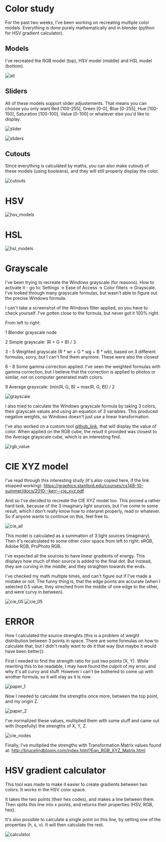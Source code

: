 # Color study

For the past two weeks, I've been working on recreating multiple color models. Everything is done purely mathematically and in blender (python for HSV gradient calculator).

## Models
I've recreated the RGB model (top), HSV model (middle) and HSL model (bottom).

![all](/Images/all.png)

## Sliders
All of these models support slider adjustements. That means you can choose you only want Red [100-255], Green [0-0], Blue [0-255], Hue [100-150], Saturation [100-100], Value [0-100] or whatever else you'd like to display.

![slider](/Images/slider.png)

![sliders](/Images/sliders.png)

## Cutouts
Since everything is calculated by maths, you can also make cutouts of these models (using booleans), and they will still properly display the color.

![cutouts](/Images/cutouts.png)

# HSV
![hsv_models](/Images/hsv_models.png)

# HSL
![hsl_models](/Images/hsl_models.png)

# Grayscale
I've been trying to recreate the Windows grayscale (for reasons). How to activate it - go to: Settings -> Ease of Access -> Color filters -> Grayscale. I've looked through many grayscale formulas, but wasn't able to figure out the precise Windows formula.

I can't take a screenshot of the Windows filter applied, so you have to check yourself. I've gotten close to the formula, but never got it 100% right.

From left to right: 

1 Blender grayscale node

2 Simple grayscale: (R + G + B) / 3

3 - 5 Weighted grayscale (R * wr + G * wg + B * wb), based on 3 different formulas, sorry, but I can't find them anymore. These were also the closest

6 - 8 Some gamma correction applied. I've seen the weighted formulas with gamma correction, but I believe that the correction is applied to photos or similar, not on computer generated math colors.

9 Average grayscale: (min(R, G, B) + max(R, G, B)) / 2

![grayscale](/Images/grayscale.png)

I also tried to calculate the Windows grayscale formula by taking 3 colors, their grayscale values and using an equation of 3 variables. This produced negative weights, so Windows doesn't just use a linear transformation.

I've also worked on a custom tool [github_link](https://github.com/Mahrkeenerh/python_filter), that will display the value of color. When applied on the RGB cube, the result it provided was closest to the Average grayscale cube, which is an interesting find.

![rgb_value](/Images/rgb_value.png)

# CIE XYZ model
I've read through this interesting study (it's also copied here, if the link stopped working): https://graphics.stanford.edu/courses/cs148-10-summer/docs/2010--kerr--cie_xyz.pdf

And so I've decided to recreate the CIE XYZ model too. This proved a rather hard task, because of the 3 imaginary light sources, but I've come to some result, which I don't really know how to interpret properly, read or whatever. So if anyone wants to continue on this, feel free to.

![cie_all](/Images/cie_all.png)

This model is calculated as a summation of 3 light sources (imaginary). Then it's recalculated to some other color space from left to right: sRGB, Adobe RGB, ProPhoto RGB.

I've expected all the sources to have linear gradients of energy. This displays how much of their source is added to the final dot. But instead, they are curving in the middle, and they straighten towards the ends.

I've checked my math multiple times, and can't figure out if I've made a mistake or not. The funny thing is, that the edge points are accurate (when I selected 0.5 value, they streched from the middle of one edge to the other, and were curvy in between).

![cie_05](/Images/cie_05.png)
![cie_05](/Images/cie_03.png)

# ERROR

How I calculated the source strenghts (this is a problem of weight distribution between 3 points in space. There are some formulas on how to calculate that, but I didn't really want to do it that way (but maybe it would have been better)):

First I needed to find the strength ratio for just two points (X, Y).
While rewriting this to be readable, I may have found the culprit of my error, and why it's all curvy and stuff. However I can't be bothered to come up with another formula, so it will stay as it is now.

![paper_1](/Images/paper_1.jpg)

Now I needed to calculate the strengths once more, between the top point, and my origin Z.

![paper_2](/Images/paper_2.jpg)

I've normalized these values, multiplied them with some stuff and came out with (hopefully) the strengths of X, Y, Z.

![cie_nodes](/Images/cie_nodes.png)

Finally, I've multiplied the strengths with Transformation Matrix values found at: http://brucelindbloom.com/index.html?Eqn_RGB_XYZ_Matrix.html

# HSV gradient calculator
This tool was made to make it easier to create gradients between two colors. It works in the HSV color space.

It takes the two points (their hex codes), and makes a line between them. Then splits this line into x points, and returns their properties (HSV, RGB, hex).

It's also possible to calculate a single point on this line, by setting one of the properties (h, s, v). It will then calculate the rest.

![calculator](/Images/calculator.png)
